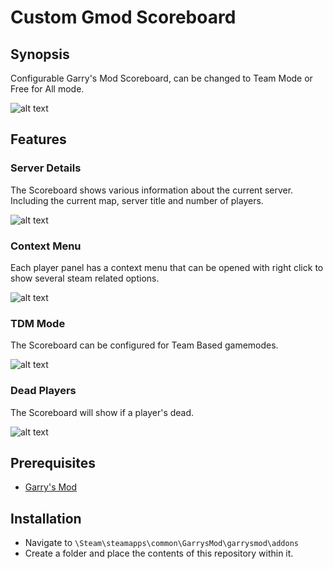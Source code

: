 # Custom Gmod Scoreboard

## Synopsis

Configurable Garry's Mod Scoreboard, can be changed to Team Mode or Free for All mode.

![alt text](https://i.imgur.com/tYqHEtt.png "Scoreboard")

## Features

### Server Details

The Scoreboard shows various information about the current server. Including the current map, server title and number of players.

![alt text](https://i.imgur.com/7z5zdAp.png "Info")

### Context Menu

Each player panel has a context menu that can be opened with right click to show several steam related options.

![alt text](https://i.imgur.com/uWaiWgm.jpg "Context")

### TDM Mode

The Scoreboard can be configured for Team Based gamemodes.

![alt text](https://i.imgur.com/cyx4LBX.png "TDM")

### Dead Players

The Scoreboard will show if a player's dead.

![alt text](https://i.imgur.com/oMwSG2s.jpg "Dead")

## Prerequisites

* [Garry's Mod](http://store.steampowered.com/app/4000/Garrys_Mod/)

## Installation

* Navigate to `\Steam\steamapps\common\GarrysMod\garrysmod\addons`
* Create a folder and place the contents of this repository within it.
